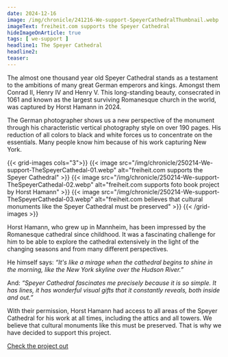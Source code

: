 ```yaml
---
date: 2024-12-16
image: /img/chronicle/241216-We-support-SpeyerCathedralThumbnail.webp
imageText: freiheit.com supports the Speyer Cathedral
hideImageOnArticle: true
tags: [ we-support ]
headline1: The Speyer Cathedral
headline2:
teaser:
---
```


The almost one thousand year old Speyer Cathedral stands as a testament to the ambitions of many great German emperors and kings. Amongst them Conrad II, Henry IV and Henry V.
This long-standing beauty, consecrated in 1061 and known as the largest surviving Romanesque church in the world, was captured by Horst Hamann in 2024.

The German photographer shows us a new perspective of the monument through his characteristic vertical photography style on over 190 pages. His reduction of all colors to black and white forces us to concentrate on the essentials. Many people know him because of his work capturing New York. 

{{< grid-images cols="3">}}
    {{< image src="/img/chronicle/250214-We-support-TheSpeyerCathedal-01.webp" alt="freiheit.com supports the Speyer Cathedral" >}}
    {{< image src="/img/chronicle/250214-We-support-TheSpeyerCathedal-02.webp" alt="freiheit.com supports foto book project by Horst Hamann" >}}
    {{< image src="/img/chronicle/250214-We-support-TheSpeyerCathedal-03.webp" alt="freiheit.com believes that cultural monuments like the Speyer Cathedral must be preserved" >}}
{{< /grid-images >}}

Horst Hamann, who grew up in Mannheim, has been impressed by the Romanesque cathedral since childhood. It was a fascinating challenge for him to be able to explore the cathedral extensively in the light of the changing seasons and from many different perspectives. 

He himself says: *“It's like a mirage when the cathedral begins to shine in the morning, like the New York skyline over the Hudson River.”*

And: *“Speyer Cathedral fascinates me precisely because it is so simple. It has lines, it has wonderful visual gifts that it constantly reveals, both inside and out.”*

With their permission, Horst Hamann had access to all areas of the Speyer Cathedral for his work at all times, including the attics and all towers. 
We believe that cultural monuments like this must be preserved. That is why we have decided to support this project. 

[Check the project out](https://www.dom-zu-speyer.de/news/nachrichten-detailseite/?tx_ttnews%5Btt_news%5D=41625&cHash=840e0a6730b7173fd9271f67d35ae83b)
